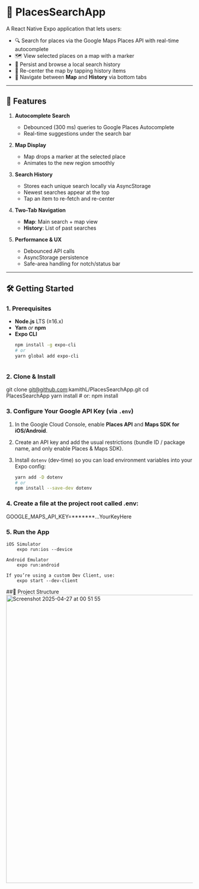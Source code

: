 # 📍 PlacesSearchApp

A React Native Expo application that lets users:

- 🔍 Search for places via the Google Maps Places API with real-time autocomplete  
- 🗺️ View selected places on a map with a marker  
- 📜 Persist and browse a local search history  
- 🔄 Re-center the map by tapping history items  
- 📱 Navigate between **Map** and **History** via bottom tabs  

---

## 🚀 Features

1. **Autocomplete Search**  
   - Debounced (300 ms) queries to Google Places Autocomplete  
   - Real-time suggestions under the search bar  

2. **Map Display**  
   - Map drops a marker at the selected place  
   - Animates to the new region smoothly  

3. **Search History**  
   - Stores each unique search locally via AsyncStorage  
   - Newest searches appear at the top  
   - Tap an item to re-fetch and re-center  

4. **Two-Tab Navigation**  
   - **Map**: Main search + map view  
   - **History**: List of past searches  

5. **Performance & UX**  
   - Debounced API calls  
   - AsyncStorage persistence  
   - Safe-area handling for notch/status bar  

---

## 🛠️ Getting Started

### 1. Prerequisites

- **Node.js** LTS (≥16.x)  
- **Yarn** _or_ **npm**  
- **Expo CLI**  
  ```bash
  npm install -g expo-cli
  # or
  yarn global add expo-cli



### 2. Clone & Install
git clone git@github.com:kamithL/PlacesSearchApp.git
cd PlacesSearchApp
yarn install   # or: npm install

### 3. Configure Your Google API Key (via `.env`)

1. In the Google Cloud Console, enable **Places API** and **Maps SDK for iOS/Android**.
2. Create an API key and add the usual restrictions (bundle ID / package name, and only enable Places & Maps SDK).

3. Install `dotenv` (dev-time) so you can load environment variables into your Expo config:

   ```bash
   yarn add -D dotenv
   # or
   npm install --save-dev dotenv
### 4. Create a file at the project root called .env:
GOOGLE_MAPS_API_KEY=*******…YourKeyHere

### 5. Run the App
    iOS Simulator
        expo run:ios --device

    Android Emulator
        expo run:android

    If you’re using a custom Dev Client, use:
        expo start --dev-client
 ##📂 Project Structure       
<img width="775" alt="Screenshot 2025-04-27 at 00 51 55" src="https://github.com/user-attachments/assets/3f1d6661-cc50-48de-ad79-3f73b2d03e8c" />

